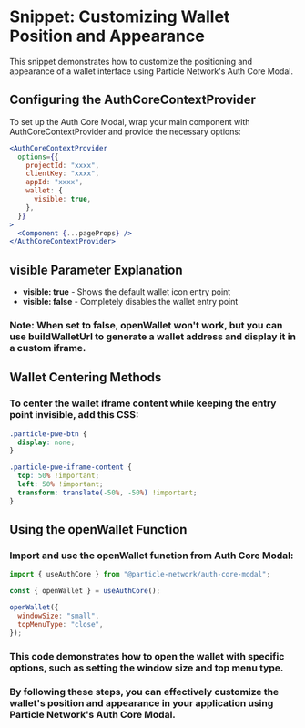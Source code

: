 # Snippet: Customizing Wallet Position and Appearance

This snippet demonstrates how to customize the positioning and appearance of a wallet interface using Particle Network's Auth Core Modal.

## Configuring the AuthCoreContextProvider

To set up the Auth Core Modal, wrap your main component with AuthCoreContextProvider and provide the necessary options:

```jsx
<AuthCoreContextProvider
  options={{
    projectId: "xxxx",
    clientKey: "xxxx",
    appId: "xxxx",
    wallet: {
      visible: true,
    },
  }}
>
  <Component {...pageProps} />
</AuthCoreContextProvider>
```

## visible Parameter Explanation

- **visible: true** - Shows the default wallet icon entry point
- **visible: false** - Completely disables the wallet entry point

### Note: When set to false, **openWallet** won't work, but you can use **buildWalletUrl** to generate a wallet address and display it in a custom iframe.

## Wallet Centering Methods

### To center the wallet iframe content while keeping the entry point invisible, add this CSS:

``` css
.particle-pwe-btn {
  display: none;
}

.particle-pwe-iframe-content {
  top: 50% !important;
  left: 50% !important;
  transform: translate(-50%, -50%) !important;
}
```

## Using the openWallet Function

### Import and use the openWallet function from Auth Core Modal:

```javascript
import { useAuthCore } from "@particle-network/auth-core-modal";

const { openWallet } = useAuthCore();

openWallet({
  windowSize: "small",
  topMenuType: "close",
});
```

### This code demonstrates how to open the wallet with specific options, such as setting the window size and top menu type.

### By following these steps, you can effectively customize the wallet's position and appearance in your application using Particle Network's Auth Core Modal.

